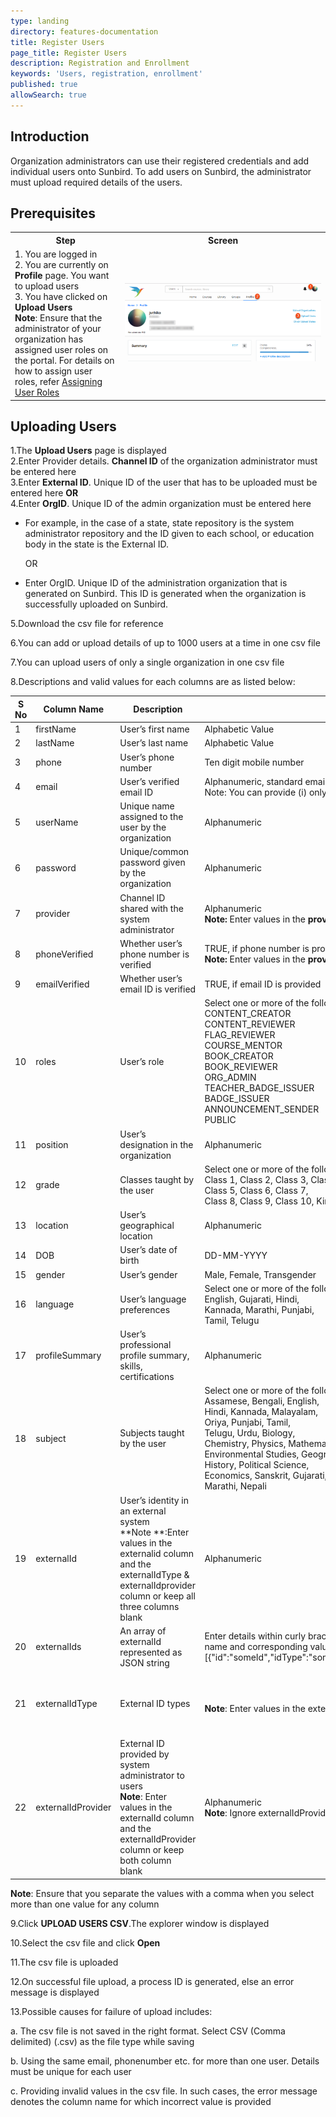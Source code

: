 ```yaml
---
type: landing
directory: features-documentation
title: Register Users
page_title: Register Users
description: Registration and Enrollment
keywords: 'Users, registration, enrollment'
published: true
allowSearch: true
---
```

## Introduction

Organization administrators can use their registered credentials and add individual users onto Sunbird. To add users on Sunbird, the administrator must upload required details of the users.

## Prerequisites
<table>
  <tr>
    <th style="width:35%;">Step</th>
    <th style="width:65%;">Screen</th>
  </tr>
  <tr>
    <td>1. You are logged in <br>2. You are currently on <strong>Profile</strong> page. You want to upload users <br>3. You have clicked on <b>Upload Users</b> <br><b>Note</b>: Ensure that the administrator of your organization has assigned user roles on the portal. For details on how to assign user roles, refer <a href="http://www.sunbird.org/features-documentation/admin_assigning_users" target="_blank">Assigning User Roles</a>
      </td>
      <td><img src="pages/features-documentation/images/upldusr_prereqsite.png"></td>
  </tr>
    </table>

## Uploading Users

1.The **Upload Users** page is displayed<br/>
2.Enter Provider details. **Channel ID** of the organization administrator must be entered here<br/>
3.Enter **External ID**. Unique ID of the user that has to be uploaded must be entered here **OR**<br/>
4.Enter **OrgID**. Unique ID of the admin organization must be entered here<br/>
    
- For example, in the case of a state, state repository is the system administrator repository and the ID given to each school, or education body in the state is the External ID. 

  OR

- Enter OrgID. Unique ID of the administration organization that is generated on Sunbird. This ID is generated when the organization is successfully uploaded on Sunbird.
      
5.Download the csv file for reference

6.You can add or upload details of up to 1000 users at a time in one csv file

7.You can upload users of only a single organization in one csv file

8.Descriptions and valid values for each columns are as listed below:


S No| Column Name | Description | Valid Value | Field Type
----|-------------|-------------|-------------|-------------
1 |firstName  |User’s first name  |Alphabetic Value |Mandatory  
2 |lastName |User’s last name |Alphabetic Value  |Optional 
3 |phone|User’s phone number |Ten digit mobile number |Optional 
4 |email  |User’s verified email ID |Alphanumeric, standard email ID format <br>Note: You can provide (i) only the phone number, (ii) only email or (iii) both email and phone number|Mandatory
5 |userName |Unique name assigned to the user by the organization |Alphanumeric |Mandatory
6 |password |Unique/common password given by the organization  |Alphanumeric |Mandatory
7 |provider |Channel ID shared with the system administrator|Alphanumeric <br>**Note:** Enter values in the **provider** column and the **phoneVerified** column or keep both columns blank |Conditional
8 |phoneVerified  |Whether user’s phone number is verified   |TRUE, if phone number is provided <br>**Note:** Enter values in the **provider** column and the **phoneVerified** column or keep both columns blank |Conditional
9| emailVerified |Whether user’s email ID is verified |TRUE, if email ID is provided | Optional
10|roles| User’s role |Select one or more of the following roles:<br>CONTENT_CREATOR <br>CONTENT_REVIEWER <br>FLAG_REVIEWER <br>COURSE_MENTOR<br>BOOK_CREATOR<br>BOOK_REVIEWER<br>ORG_ADMIN<br>TEACHER_BADGE_ISSUER<br>BADGE_ISSUER<br> ANNOUNCEMENT_SENDER <br>PUBLIC | Optional
11|position | User’s designation in the organization |Alphanumeric |Optional
12| grade |Classes taught by the user | Select one or more of the following grades:<br> Class 1, Class 2, Class 3, Class 4,<br> Class 5, Class 6, Class 7,<br> Class 8, Class 9, Class 10, Kindergarten, Other | Optional
13| location |User’s geographical location |Alphanumeric |Optional
14| DOB |User’s date of birth |DD-MM-YYYY |Optional
15| gender | User’s gender |Male, Female, Transgender | Optional
16| language| User’s language preferences |Select one or more of the following language: <br>English, Gujarati, Hindi, <br>Kannada, Marathi, Punjabi, <br> Tamil, Telugu |Optional
17|profileSummary |User’s professional profile summary, skills, certifications |Alphanumeric |Optional
18|subject |Subjects taught by the user|Select one or more of the following subject:<br>Assamese, Bengali, English, <br>Hindi, Kannada, Malayalam,<br> Oriya, Punjabi, Tamil, <br>Telugu, Urdu, Biology, <br>Chemistry, Physics, Mathematics, <br>Environmental Studies, Geography, <br>History, Political Science, <br> Economics, Sanskrit, Gujarati,<br> Marathi, Nepali |Optional
19|externalId |User’s identity in an external system <br>**Note **:Enter values in the externalid column and the externalIdType & externalIdprovider column or keep all three columns blank |Alphanumeric |Optional
20| externalIds | An array of externalId represented as JSON string| Enter details within curly brackets in double quotes. Separate each detail with a comma, and, detail name and corresponding value with a colon (:). For example; [{"id":"someId","idType":"someIdType","provider":"someProvider",”operation":"ADD,EDIT,REMOVE”}] |Optional
21|externalIdType |External ID types |<br>**Note**: Enter values in the externalId column and the externalIdType column or keep both column blank | Alphanumeric <br>Note: Ignore externalIdType, if userName is already provided|Conditional
22| externalIdProvider |External ID provided by system administrator to users<br>**Note**: Enter values in the externalId column and the externalIdProvider column or keep both column blank |Alphanumeric<br>**Note**: Ignore externalIdProvider, if userName is already provided |Conditional

**Note**: Ensure that you separate the values with a comma when you select more than one value for any column

9.Click **UPLOAD USERS CSV**.The explorer window is displayed

10.Select the csv file and click **Open**

11.The csv file is uploaded

12.On successful file upload, a process ID is generated, else an error message is displayed

13.Possible causes for failure of upload includes:

  a. The csv file is not saved in the right format. Select CSV (Comma delimited) (.csv) as the file type while saving 
  
  b. Using the same email, phonenumber etc. for more than one user. Details must be unique for each user
  
  c. Providing invalid values in the csv file. In such cases, the error message denotes the column name for which incorrect value is provided
